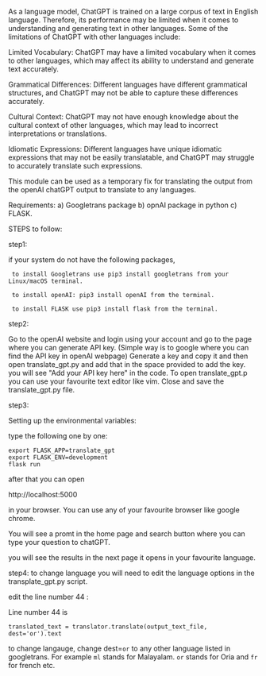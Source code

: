 As a language model, ChatGPT is trained on a large corpus of text in English language. Therefore, its performance may be limited when it comes to understanding and generating text in other languages. Some of the limitations of ChatGPT with other languages include:

Limited Vocabulary: ChatGPT may have a limited vocabulary when it comes to other languages, which may affect its ability to understand and generate text accurately.

Grammatical Differences: Different languages have different grammatical structures, and ChatGPT may not be able to capture these differences accurately.

Cultural Context: ChatGPT may not have enough knowledge about the cultural context of other languages, which may lead to incorrect interpretations or translations.

Idiomatic Expressions: Different languages have unique idiomatic expressions that may not be easily translatable, and ChatGPT may struggle to accurately translate such expressions.

This module can be used as a temporary fix for translating the output from the openAI chatGPT output to translate to any languages.

Requirements: a) Googletrans package b) opnAI package in python c) FLASK.

STEPS to follow:

step1: 

if your system do not have the following packages,

     to install Googletrans use pip3 install googletrans from your Linux/macOS terminal.

     to install openAI: pip3 install openAI from the terminal.

     to install FLASK use pip3 install flask from the terminal.
     
  step2: 
  
  Go to the openAI website and login using your account and go to the page where you can generate API key. (Simple way is to google where you can find the API key in openAI webpage)
  Generate a key and copy it and then open translate_gpt.py and add that in the space provided to add the key. you will see "Add your API key here" in the code. To open translate_gpt.p you can use your favourite text editor like vim.
  Close and save the translate_gpt.py file.
  
  step3:
  
  Setting up the environmental variables:
  
  type the following one by one:
  
  ```
  export FLASK_APP=translate_gpt
  export FLASK_ENV=development
  flask run 
  
  ```
  
  after that you can open 
  
  http://localhost:5000 
  
  in your browser. You can use any of your favourite browser like google chrome. 
  
  You will see a promt in the home page and search button where you can type your question to chatGPT. 
  
  you will see the results in the next page it opens in your favourite language.
  
  step4: 
  to change language you will need to edit the language options in the transplate_gpt.py script. 
  
  edit the line number 44 :
  
  Line number 44 is 
  ```
  translated_text = translator.translate(output_text_file, dest='or').text
  ```
  to change langauge,  change dest=`or` to any other language listed in googletrans. For example `ml` stands for Malayalam. `or` stands for Oria and `fr` for french etc.
  
  
